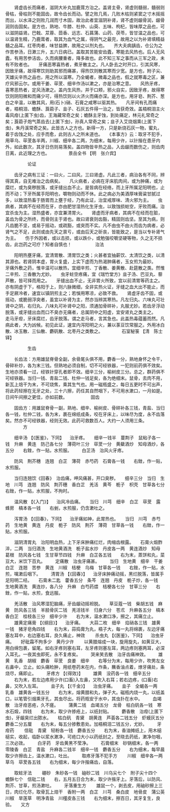<!-- { "loadSidebar": true } -->
　　肾虚齿长而痛者，滋阴大补丸加鹿茸方治之。盖肾主骨，肾虚则髓弱，髓弱则骨枯，骨枯则不能固齿，故令齿长而动。譬之败几焉，几败木枯则紧窦之寸木摇摇而出，以水泽之则败几润而寸木固，故治此者宜滋阴补肾，肾不虚则龈骨润，龈骨润则齿固矣。是方也，熟地、牛膝、杜仲、山萸、五味、枸杞，皆味厚之品也，可以滋阴益肾。巴戟、苁蓉、茴香、远志、石菖蒲、山药、茯苓，皆甘温之品也，可以温肾生精，乃鹿茸者，取其为血气之属，得阴气之最完，故用之以为补肾填精益髓之品耳。红枣肉者，味甘益脾，故用之以剂丸也。　　齐大夫病龋齿，仓公为之作苦参汤，日漱三升，五六日病已。盖取其苦能安齿蠹，寒能去风热也。后人无风蠹，有用苦参洁齿，久而病腰重者，降多故也。此不知三军之事而从三军之政，未有不败者也。　　牙痛恶寒喜热者，煮牙散主之。凡人卧去之时开口，引其风寒，因致牙痛，故得寒饮则助其邪而痛甚，得热饮则散其寒而少宽。是方也，附子尖、天雄尖辛热之品也，用之所以温寒。乃全蝎者，微毒之品也，假之就寒毒之区，兼疗风邪云尔。或用干姜、荜茇、细辛作汤以漱之，亦是治寒之意。　　风热牙疼，喜寒恶热者，定风汤漱之。盖内生风热，并于口颊，邪火自实，因致牙疼，故得寒饮则阴阳微和而痛少可，得热饮则以火济火而痛亦深。是方也，用牙皂、荆芥、葱白之辛温，以散其风，用(石卜)硝、石膏之咸寒以驱其热。　　凡牙间有孔而痛者，梧桐泪、蟾酥、莨菪子、韭子、石灰五件得一治之，皆获奇效。盖梧桐泪主火毒风疳(上匿下虫)齿，王海藏常奇之矣；蟾酥主牙蚀，到处痛定，林元礼常奇之矣；莨菪子炮气蒸齿去(上匿下虫)，孙真人常奇之矣；韭子入艾烧烟熏(上匿下虫)，朱丹溪常奇之矣。此皆古人之方也。新得一方，只是新烧石灰一物，蜜丸，着于齿蚀之处，应手而愈，此则古人之所未道也。　　《本事方》云：取牙不犯手，用草乌、荜茇各半两，川椒、细辛各二两，为细末，每用少许，以针揩在患牙内外，如此数次，其牙日伤则易落矣。盖四物皆辛热之品，入齿龈而数伤之，则齿肉日离，此近理之方也。
　　　　景岳全书 【明　张介宾】

　　　　　论证

　　齿牙之病有三证：一曰火，二曰风，三曰肾虚。凡此三者，病治各有不同，辨得其真，自无难治之齿病矣。　　凡火病者，必病在牙床肌肉间，或为肿痛，或为糜烂，或为臭秽脱落，或牙缝出血不止。是皆病在经络，而上牙所属足阳明也，止而不动；下牙所属手阳明也，嚼物则动而不休。此之病必为美酒厚味膏粱甘腻过多，以致湿热畜于肠胃而上壅于经，乃有此证，治宜戒厚味、清火邪为主。　　虫病者，其病不在经而在牙，亦由肥甘湿热化生牙虫，以致蚀损蛀空，牙败而痛。治宜杀虫为主。湿热盛者，亦宜兼清胃火。　　肾虚而牙病者，其病不在经而在脏，盖齿为骨之所终，而骨则主于肾也。故曰肾衰则齿豁，精固则齿坚。至其为病，则凡齿脆不坚，或易于摇动，或疏豁，或突而不实。凡不由虫不由火而齿为病者，必肾气之不足，此则或由先天之禀亏，或由后天之斫丧，皆能致之，是当以专补肾气为主。　　伤于外因者，或以击损，或以跌仆，或勉强咬嚼坚硬等物，久之无不损齿，此岂药之可疗？知者自慎也！
　　　　　治法

　　阳明热壅牙痛，宜清胃散、清胃饮之类；火甚者宜抽薪饮、太清饮之类，以清其源也。若肾阴本虚，胃火复盛，上实下虚而为热渴肿痛者，玉女煎为最妙。　　牙痛外敷之药，惟辛温可以散热，宜细辛煎、丁香散、姜黄散、赴筵散之类。然惟二辛煎、三香散为尤妙。　　虫牙蛀空疼痛，宜《瑞竹堂方》韭子汤、巴豆丸、藜芦散，皆可择而用之。　　牙缝出血不止，无非胃火所致，宜以前清胃等药主之。亦有阴虚于下，格阳于上，则六脉微细，全非实热火证，牙缝之血大出不能止，而手足厥冷者，速宜以镇阴煎主之；若悞用寒凉，必致不救。　　肾虚牙齿不固，或摇动，或脆弱浮突者，虽宜以补肾为主，然亦当辨其寒热。凡左归丸、六味丸可壮肾中之阴，右归丸、八味丸可补肾中之阳，须通加骨碎补，丸服尤妙。若齿牙浮动脱落，或牙缝出血而口不臭亦无痛者，总属阴中之阳虚，宜安肾丸之类主之。　　走马牙疳，牙床腐烂，齿牙脱落。谓之走马者，言其急也。此盖热毒蕴蓄而然。凡病此者，大为凶候。初见此证，速宜内泻阳明之火，兼以菉豆饮常服之。外用冰白散、冰玉散、三仙散、麝矾散、北枣丹之类敷之。
　　　　石室秘箓 【清　陈士铎】

　　　　　生齿

　　长齿法：方用雄鼠脊骨全副，余骨尾头俱不用，麝香一分，熟地身怀之令干，骨碎补炒，各为末三钱。但熟地必须自制，切不可经铁器，一犯则前药俱不效矣。生地亦须看一过，经铁针穿孔者即不效。细辛三分，榆树皮三分。总之，群药俱不可经铁器。当归一钱、青盐二钱、杜仲一钱足矣，各为绝细末。鼠骨，去肉不用，新瓦上焙干为末，不可烧焦，乘其生气也。用一磁瓶盛之，每日五更时不可出声，将此药轻擦在无牙之处，三十六擦，药任其自然咽下，不可用水漱口，一月如是。日间午间擦之更佳，亦如前数。
　　　　　固齿

　　固齿方：用雄鼠脊骨一副，熟地、细辛、榆树皮、骨碎补各三钱，青盐、当归各一钱，杜仲二钱，各为末，裹在绵纸成条，咬在牙床上，以味尽为度，永不齿落矣。然亦不可经铁器，经则无效。此药可救数百人。大约一人须用三条。
　　　　方

　　细辛汤 【《医鉴》，下同】 　治牙疼。　　细辛一钱半　蔓荆子　鼠粘子各一钱　升麻　黄连　防己各七分　薄荷叶三分　荜茇一分　黄蘗酒炒　知母酒炒，各五分　　右銼，作一贴，水煎服。
　　白芷汤　治风火牙疼。

　　防风　荆芥穗　连翘　白芷　薄荷　赤芍药　石膏各一钱　　右銼，作一贴，水煎服。

　　当归连翘饮《回春》　治齿痛，呷风痛甚，开口臭秽。　　细辛三分　当归　生地　川芎　连翘　防风　荆芥穗　香白芷　羌活　黄芩　栀子　枳壳　甘草各七分　　右銼，作一贴，水煎服，不拘时。

　　温风散 【《入门》】 　治风冷齿痛。　　当归　川芎　细辛　白芷　荜茇　露蜂房　槁本各一钱　　右剉，水煎服，仍含漱吐之。

　　泻胃汤 【《回春》，下同】 　治牙痛如神，此胃热也。　　当归　川芎　赤芍药　生地黄　黄连　丹皮　栀子　防风　荆芥　薄荷　甘草各一钱　　右銼，作一贴，水煎服。

　　滋阴清胃丸　治阳明血热，上下牙床肿痛红烂，肉缩齿根露。　　石膏火煅酢淬，二两　当归酒洗　生地黄酒洗　栀子盐水炒　丹皮各一两　黄连酒炒　知母　葛根　防风各七钱　生甘草节四钱　升麻　白芷各五钱　　右为末，蒸饼和丸，菜豆大，米饮下百丸。
　　定痛散　治虫牙痛甚。
　　当归　生地黄　细辛　干姜　白芷　连翘　苦参　黄连　川椒　桔梗　乌梅　甘草各一钱　　右銼，作一贴，水煎，噙漱后咽下。
　　清胃汤 【《回春》】 　治牙床肿痛动摇，黑烂脱落，皆属手足阳明二经。　　石膏未二匙　藿香五分　条芩　连翘　丹皮　栀子炒，各一钱　生地黄酒洗　黄连炒，各八分　升麻　白芍药煨　桔梗各七分　甘草三分　　右銼，作一贴，水煎，食远服。

　　羌活散　治风寒湿犯脑痛，牙齿龈动摇袒脱。　　草豆蔻一钱　柴胡五钱　麻黄　防风各三钱　羊胫骨灰二钱　羌活钱半　归身六分　苍朮　升麻各五分　槁本　香白芷　桂枝各三分　细辛少许　　右为末，温水漱口净，擦之，其痛立止。
　　雄黄定痛膏 【《纲目》】 　治牙痛。　　大蒜二枚　细辛　焰硝各三钱　雄黄一钱　猪牙皂角四钱　　右为末，蒜捣膏为丸，梧子大，每一丸将绵裹，左边牙痛塞左耳中，右边塞右耳，良久痛止，神效
　　杀虫丸 【《医鉴》，下同】 　治虫牙痛。　　好砒霜不拘多少　黄丹少许
　　以黄腊熔成一块，旋用旋丸，如黄豆大，用白绵包裹，留尾。如右牙疼则塞右耳，左牙疼则塞左耳，两边疼则塞两耳，必深入耳孔。一夜其虫即死，永不复疼矣。
　　哭来笑去散　治牙齿痛神效。
　　雄黄　乳香　胡椒　麝香　荜茇　良姜　细辛　　右等分为末，每用少许，吹男左女右鼻中，立止。如头痛睑肿，用纸卷药末在内，作条，蘸香油点着，燎牙痛处，条烧尽，痛即止。
　　牙疼方 【《得效》】
　　雄黄　没药各一钱　细辛五分
　　右为末，若左边疼用少许(口畜)入左鼻，又吹入右耳；若右边疼，(口畜)右鼻，又吹入左耳。
　　韭子丸 【《千金》】 　治虫牙痛。　　韭子　全蝎各一两　乳香　雄黄各一钱五分　　右为末，熔黄腊和丸，弹子大。磁瓶内烧一丸，以纸盖口，以笔管引烟熏牙孔，其虫尽出。将药瓶安于水中，其虫扑在水中。
　　血竭散　治牙疳恶疮，久不瘥。
　　蒲黄二钱　血竭五分　龙骨　枯白矾各一钱　寒水石煅，四钱　　右为末，取少许掺疮上，以纸封贴。
　　麝香散　治疳(上匿下虫)，牙龈臭烂出脓水。　　枯白矾　青黛　胡黄连　芦荟各二钱五分　虾蟆灰五分　麝香二分五厘　　右为末，每五分掺敷患处。加梧桐泪二钱五分，尤妙。
　　牙疳药
　　信砒　青黛　轻粉各一钱　麝香五分　　右为末，香油摊纸上，用木槌槌实，收起，临卧以浆水漱净，可疮口大小以药纸封之，至晓去药纸，漱净勿咽，三次必效。
　　白牙药　牙齿黄黑不莹净。
　　石膏细末　砂锅细末，各一两　零陵香　白芷　青盐　升麻各二钱半　细辛一钱　麝香五分　　右为细末，每早晨取少许擦齿上，温水漱口，吐出。
　　取疼牙落不犯手方
　　川椒　细辛各一两　草乌　荜茇各五钱　　右为细末，每少许揩痛齿，自落。

　　取蛀牙法
　　硼砂　朱砂各一钱　硇砂二钱　川乌尖七个　附子尖十四个　蟾酥七个　信砒二钱　　右，五月五日合为末，取少许揩牙上。牙落后，以防风、荆芥、甘草，煎汤漱吐。
　　牙落重生方
　　雄鼠一个，剥去皮，用硇砂擦上三日，肉烂化尽，取骨瓦上焙干　香附一两　白芷　川芎　桑白皮　地骨皮　蒲公英　川椒　旱莲草　明净青盐　川槿皮各三钱　　右为细末，擦百日，其牙复生，良验。　　又方
